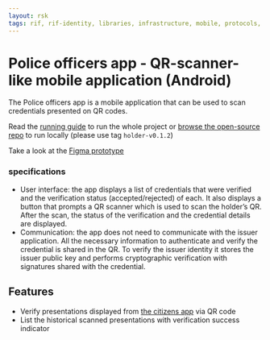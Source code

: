```yaml
---
layout: rsk
tags: rif, rif-identity, libraries, infrastructure, mobile, protocols, mvp, design, rbtc, defi, decentralized, quick-start, guides, tutorial, networks, dapps, tools, rsk, ethereum, smart-contracts, install, get-started, how-to, mainnet, testnet, contracts, wallets, web3, crypto
---
```


# Police officers app - QR-scanner-like mobile application (Android)

The Police officers app is a mobile application that can be used to scan credentials presented on QR codes.

Read the [running guide](../../run) to run the whole project or [browse the open-source repo](https://github.com/rsksmart/rif-identity-ui/tree/holder-v0.1.2/apps/W3CVerifier) to run locally (please use tag `holder-v0.1.2`)

Take a look at the [Figma prototype](https://www.figma.com/proto/KFwPTkCesIMlnutNDqJQLD/Gibraltar-Identity?node-id=274%3A2&scaling=min-zoom)

### specifications

- User interface: the app displays a list of credentials that were verified and the verification status (accepted/rejected) of each. It also displays a button that prompts a QR scanner which is used to scan the holder’s QR. After the scan, the status of the verification and the credential details are displayed.
- Communication: the app does not need to communicate with the issuer application. All the necessary information to authenticate and verify the credential is shared in the QR. To verify the issuer identity it stores the issuer public key and performs cryptographic verification with signatures shared with the credential.

## Features

- Verify presentations displayed from [the citizens app](../holder-app) via QR code
- List the historical scanned presentations with verification success indicator
